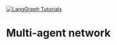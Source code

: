 [![LangGraph Tutorials](https://img.shields.io/badge/LangGraph-Tutorials-pink?logo=langgraph)](https://langchain-ai.github.io/langgraph/tutorials/multi_agent/multi-agent-collaboration/)


# Multi-agent network